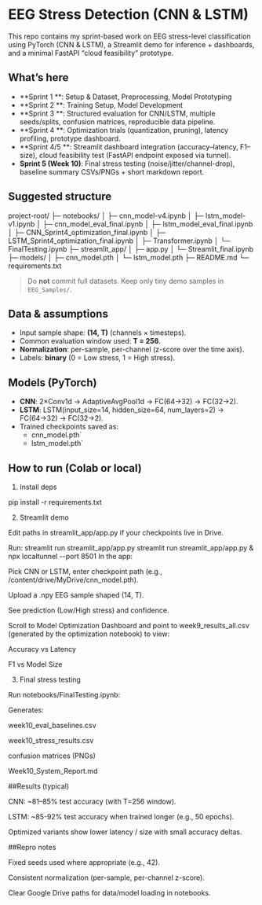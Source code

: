 # EEG Stress Detection (CNN & LSTM)

This repo contains my sprint-based work on EEG stress-level classification using PyTorch
(CNN & LSTM), a Streamlit demo for inference + dashboards, and a minimal FastAPI
“cloud feasibility” prototype.

## What’s here 
- **Sprint 1 **: Setup & Dataset, Preprocessing, Model Prototyping
- **Sprint 2 **: Training Setup, Model Development
- **Sprint 3 **: Structured evaluation for CNN/LSTM, multiple seeds/splits,
  confusion matrices, reproducible data pipeline.
- **Sprint 4 **: Optimization trials (quantization, pruning), latency profiling,
  prototype dashboard.
- **Sprint 4/5 **: Streamlit dashboard integration (accuracy–latency, F1–size),
  cloud feasibility test (FastAPI endpoint exposed via tunnel).
- **Sprint 5 (Week 10)**: Final stress testing (noise/jitter/channel-drop), baseline
  summary CSVs/PNGs + short markdown report.

## Suggested structure
project-root/
├─ notebooks/
│  ├─ cnn_model-v4.ipynb
│  ├─ lstm_model-v1.ipynb
│  ├─ cnn_model_eval_final.ipynb
│  ├─ lstm_model_eval_final.ipynb
│  ├─ CNN_Sprint4_optimization_final.ipynb
│  ├─ LSTM_Sprint4_optimization_final.ipynb
│  ├─ Transformer.ipynb
│  └─ FinalTesting.ipynb
├─ streamlit_app/
│  ├─ app.py
│  └─ Streamlit_final.ipynb
├─ models/
│  ├─ cnn_model.pth
│  └─ lstm_model.pth
├─ README.md
└─ requirements.txt

>  Do **not** commit full datasets. Keep only tiny demo samples in `EEG_Samples/`.

## Data & assumptions

- Input sample shape: **(14, T)** (channels × timesteps).  
- Common evaluation window used: **T = 256**.  
- **Normalization**: per-sample, per-channel (z-score over the time axis).  
- Labels: **binary** (0 = Low stress, 1 = High stress).

## Models (PyTorch)

- **CNN**: 2×Conv1d → AdaptiveAvgPool1d → FC(64→32) → FC(32→2).
- **LSTM**: LSTM(input_size=14, hidden_size=64, num_layers=2) → FC(64→32) → FC(32→2).
- Trained checkpoints saved as:
  - cnn_model.pth`
  - lstm_model.pth`


##  How to run (Colab or local)

1) Install deps

pip install -r requirements.txt

2) Streamlit demo

Edit paths in streamlit_app/app.py if your checkpoints live in Drive.

Run: streamlit run streamlit_app/app.py
     streamlit run streamlit_app/app.py & npx localtunnel --port 8501
In the app:

Pick CNN or LSTM, enter checkpoint path (e.g., /content/drive/MyDrive/cnn_model.pth).

Upload a .npy EEG sample shaped (14, T).

See prediction (Low/High stress) and confidence.

Scroll to Model Optimization Dashboard and point to week9_results_all.csv
(generated by the optimization notebook) to view:

Accuracy vs Latency

F1 vs Model Size

3) Final stress testing 

Run notebooks/FinalTesting.ipynb:

Generates:

week10_eval_baselines.csv

week10_stress_results.csv

confusion matrices (PNGs)

Week10_System_Report.md

##Results (typical)

CNN: ~81–85% test accuracy (with T=256 window).

LSTM: ~85-92% test accuracy when trained longer (e.g., 50 epochs).

Optimized variants show lower latency / size with small accuracy deltas.

##Repro notes

Fixed seeds used where appropriate (e.g., 42).

Consistent normalization (per-sample, per-channel z-score).

Clear Google Drive paths for data/model loading in notebooks.




